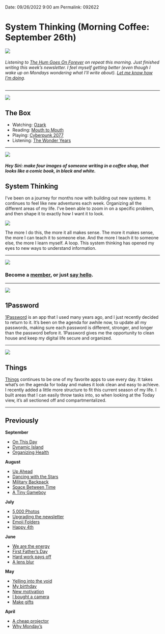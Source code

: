 
Date: 09/26/2022 9:00 am
Permalink: 092622

# System Thinking (Morning Coffee: September 26th)

![](https://i.imgur.com/XPvMg55.jpg)

###### Listening to [The Hum Goes On Forever](https://music.apple.com/us/album/the-hum-goes-on-forever/1627556654) on repeat this morning. Just finished writing this week’s newsletter. I feel myself getting better (even though I wake up on Mondays wondering what I’ll write about). [Let me know how I’m doing](mailto:nashp@me.com).

---- 

![](https://blotcdn.com/blog_7d9c6729f90a4fd68ca68a09e88009f0/_image_cache/7cf7610f-df38-435d-8654-200d185511c1.gif)

## The Box

- Watching: [Ozark](https://www.imdb.com/title/tt5071412/)
- Reading: [Mouth to Mouth](https://www.amazon.com/Mouth-Novel-Antoine-Wilson-ebook/dp/B0984QR6JH/ref=sr_1_1?crid=NFH3QZCAXD07&keywords=mouth+to+mouth&qid=1664194985&qu=eyJxc2MiOiIxLjkzIiwicXNhIjoiMS42NyIsInFzcCI6IjEuNjYifQ%3D%3D&sprefix=mouth+to+mouth%2Caps%2C154&sr=8-1)
- Playing: [Cyberpunk 2077](https://www.playstation.com/en-us/games/cyberpunk-2077/)
- Listening: [The Wonder Years](https://music.apple.com/us/album/the-hum-goes-on-forever/1627556654)

---- 

![](https://i.imgur.com/IIQZsJe.jpg)

##### Hey Siri: make four images of someone writing in a coffee shop, that looks like a comic book, in black and white.

## System Thinking

I’ve been on a journey for months now with building out new systems. It continues to feel like new adventures each week. Organizing all the different areas of my life. I’ve been able to zoom in on a specific problem, and then shape it to exactly how I want it to look.

![](https://i.imgur.com/GDRduTZ.jpg)

The more I do this, the more it all makes sense. The more it makes sense, the more I can teach it to someone else. And the more I teach it to someone else, the more I learn myself. A loop. This system thinking has opened my eyes to new ways to understand information.

---- 

![](https://blotcdn.com/blog_7d9c6729f90a4fd68ca68a09e88009f0/_image_cache/a3a14dfa-5fbe-4467-9334-08637c451f11.png)

### Become a [member](https://www.patreon.com/nashp), or just [say hello](mailto:nashp@me.com).

---- 

![](https://i.imgur.com/JwTmO3s.jpg)

## 1Password

[1Password](https://1password.com/) is an app that I used many years ago, and I just recently decided to return to it. It’s been on the agenda for awhile now, to update all my passwords, making sure each password is different, stronger, and longer than the password before it. 1Password gives me the opportunity to clean house and keep my digital life secure and organized.

---- 

![](https://i.imgur.com/KbpDfJ5.jpg)

## Things

[Things](https://culturedcode.com/things/) continues to be one of my favorite apps to use every day. It takes what’s on the agenda for today and makes it look clean and easy to achieve. I recently added a little more structure to fit this current season of my life. I built areas that I can easily throw tasks into, so when looking at the Today view, it’s all sectioned off and compartmentalized.

---- 

## Previously

**September**

- [On This Day](https://nashp.com/091922)
- [Dynamic Island](https://nashp.com/091222)
- [Organizing Health](https://nashp.com/090522)

**August**

- [Up Ahead](https://nashp.com/082922)
- [Dancing with the Stars](https://nashp.com/082222)
- [Military Backpack](https://nashp.com/081522)
- [Space Between Time](https://nashp.com/080822)
- [A Tiny Gameboy](https://nashp.com/080122)

**July**

- [5,000 Photos](https://nashp.com/072522 "5,000 Photos (Morning Coffee: July 25th, 2022)")
- [Upgrading the newsletter](https://nashp.com/071822)
- [Emoji Folders](https://nashp.com/071122)
- [Happy 4th](https://nashp.com/07042)

**June**

- [We are the energy](https://nashp.com/06272)
- [First Father’s Day](https://nashp.com/062022)
- [Hard work pays off](https://nashp.com/061322)
- [A lens blur](https://nashp.com/060622)

**May**

- [Yelling into the void](https://nashp.com/053022)
- [My birthday](https://nashp.com/052322)
- [New motivation](https://nashp.com/051622)
- [I bought a camera](https://nashp.com/509221342)
- [Make gifts](https://nashp.com/502221547)

**April**

- [A cheap projector](https://nashp.com/mc42522)
- [Why Monday’s](https://nashp.com/mc41822)


